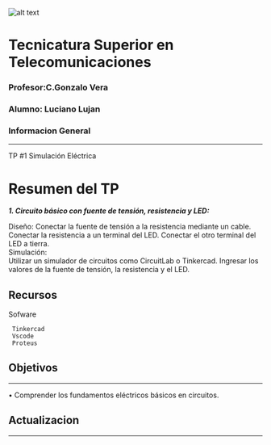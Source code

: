 ![alt text](/MonorepositorioLujanLucianoEM/Recursos/visulaes/caratula.png)
# Tecnicatura Superior en Telecomunicaciones
### Profesor:C.Gonzalo Vera   
### Alumno: Luciano Lujan

### Informacion General
***
TP #1 Simulación Eléctrica  
# Resumen del TP

***1. Circuito básico con fuente de tensión, resistencia y LED:***

Diseño:
Conectar la fuente de tensión a la resistencia mediante un cable.
Conectar la resistencia a un terminal del LED.
Conectar el otro terminal del LED a tierra.  
Simulación:  
Utilizar un simulador de circuitos como CircuitLab o Tinkercad.
Ingresar los valores de la fuente de tensión, la resistencia y el LED.  


## Recursos
Sofware 
```
 Tinkercad
 Vscode
 Proteus
```
## Objetivos
***
• Comprender los fundamentos eléctricos básicos en circuitos.  

## Actualizacion
***
